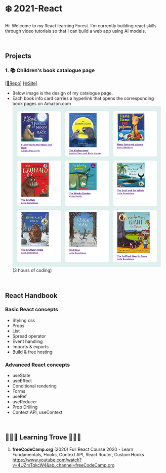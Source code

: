 # ❄️ 2021-React
Hi. Welcome to my React learning Forest. 
I'm currently building react skills through video tutorials so that I can build a web app using AI models.

<br>

## Projects
### 1. 📚 Children's book catalogue page
[[📂Repo]](https://github.com/Coding-Forest/2021-React/tree/main/Mini%20Project%201%20Book%20Catalogue) [[🌐Site]](https://react-forest-basic-2021.netlify.app/)

- Below image is the design of my catalogue page.
- Each book info card carries a hyperlink that opens the corresponding book pages on Amazon.com
![Children's book catalogue in the making](https://github.com/Coding-Forest/2021-React/blob/main/0%20images/Book%20catalogue%201.png)  
(3 hours of coding)

<br>

## React Handbook
### Basic React concepts
- Styling css
- Props
- List
- Spread operator
- Event handling
- Imports & exports
- Build & free hosting

### Advanced React concepts

- useState  
- useEffect  
- Conditional rendering
- Forms
- useRef
- useReducer
- Prop Drilling
- Context API, useContext

<br>

## 🌳🌳🌳 Learning Trove 🌳🌳🌳
1) **freeCodeCamp.org** (2020) Full React Course 2020 - Learn Fundamentals, Hooks, Context API, React Router, Custom Hooks 
  https://www.youtube.com/watch?v=4UZrsTqkcW4&ab_channel=freeCodeCamp.org
